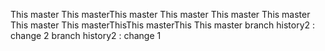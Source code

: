 This master
This masterThis master
This master
This master
This master
This master
This masterThisThis masterThis
This master
branch history2 : change 2
branch history2 : change 1

